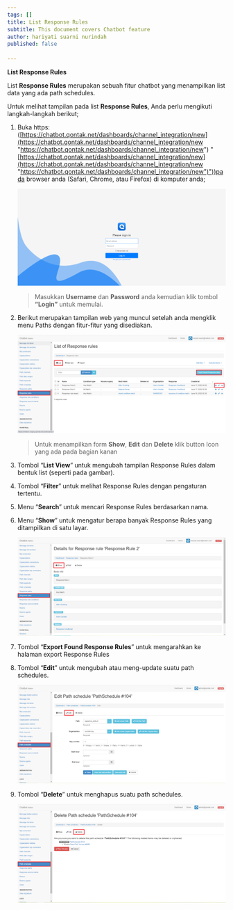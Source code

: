 ```yaml
---
tags: []
title: List Response Rules
subtitle: This document covers Chatbot feature
author: hariyati suarni nurindah
published: false

---
```

**List Response Rules**

List **Response Rules** merupakan sebuah fitur chatbot yang menampilkan list data yang ada path schedules.

Untuk melihat tampilan pada list **Response Rules**, Anda perlu mengikuti langkah-langkah berikut;

1. Buka https: ([https://chatbot.qontak.net/dashboards/channel_integration/new](https://chatbot.qontak.net/dashboards/channel_integration/new "https://chatbot.qontak.net/dashboards/channel_integration/new") "[https://chatbot.qontak.net/dashboards/channel_integration/new](https://chatbot.qontak.net/dashboards/channel_integration/new "https://chatbot.qontak.net/dashboards/channel_integration/new")"))pada browser anda (Safari, Chrome, atau Firefox) di komputer anda;

   ![](/uploads/channell.PNG)

   > Masukkan **Username** dan **Password** anda kemudian klik tombol **“Login”** untuk memulai.
2. Berikut merupakan tampilan web yang muncul setelah anda mengklik menu Paths dengan fitur-fitur yang disediakan.

   ![](/uploads/response-rules1.PNG)

   > Untuk menampilkan form **Show**, **Edit** dan **Delete** klik button Icon yang ada pada bagian kanan
3. Tombol “**List View**” untuk mengubah tampilan Response Rules dalam bentuk list (seperti pada gambar).
4. Tombol “**Filter**” untuk melihat Response Rules dengan pengaturan tertentu.
5. Menu “**Search**” untuk mencari Response Rules berdasarkan nama.
6. Menu “**Show**” untuk mengatur berapa banyak Response Rules yang ditampilkan di satu layar.

   ![](/uploads/response-rules2.PNG)
7. Tombol “**Export Found Response Rules**” untuk mengarahkan ke halaman export Response Rules
8. Tombol “**Edit**” untuk mengubah atau meng-update suatu path schedules.

   ![](/uploads/pathschedules7.PNG)
9. Tombol “**Delete**” untuk menghapus suatu path schedules.

   ![](/uploads/pathschedules8.PNG)